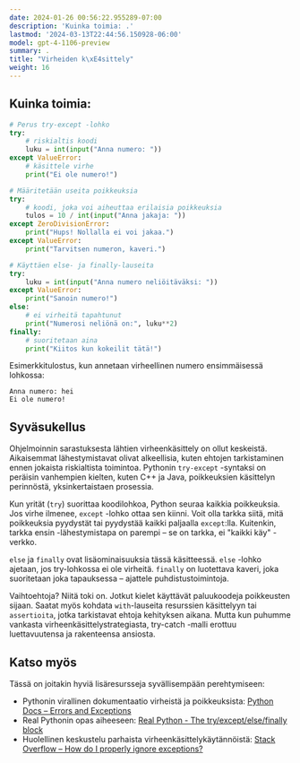 ```yaml
---
date: 2024-01-26 00:56:22.955289-07:00
description: 'Kuinka toimia: .'
lastmod: '2024-03-13T22:44:56.150928-06:00'
model: gpt-4-1106-preview
summary: .
title: "Virheiden k\xE4sittely"
weight: 16
---
```


## Kuinka toimia:
``` Python
# Perus try-except -lohko
try:
    # riskialtis koodi
    luku = int(input("Anna numero: "))
except ValueError:
    # käsittele virhe
    print("Ei ole numero!")

# Määritetään useita poikkeuksia
try:
    # koodi, joka voi aiheuttaa erilaisia poikkeuksia
    tulos = 10 / int(input("Anna jakaja: "))
except ZeroDivisionError:
    print("Hups! Nollalla ei voi jakaa.")
except ValueError:
    print("Tarvitsen numeron, kaveri.")

# Käyttäen else- ja finally-lauseita
try:
    luku = int(input("Anna numero neliöitäväksi: "))
except ValueError:
    print("Sanoin numero!")
else:
    # ei virheitä tapahtunut
    print("Numerosi neliönä on:", luku**2)
finally:
    # suoritetaan aina
    print("Kiitos kun kokeilit tätä!")
```

Esimerkkitulostus, kun annetaan virheellinen numero ensimmäisessä lohkossa:
```
Anna numero: hei
Ei ole numero!
```

## Syväsukellus
Ohjelmoinnin sarastuksesta lähtien virheenkäsittely on ollut keskeistä. Aikaisemmat lähestymistavat olivat alkeellisia, kuten ehtojen tarkistaminen ennen jokaista riskialtista toimintoa. Pythonin `try-except` -syntaksi on peräisin vanhempien kielten, kuten C++ ja Java, poikkeuksien käsittelyn perinnöstä, yksinkertaistaen prosessia.

Kun yrität (`try`) suorittaa koodilohkoa, Python seuraa kaikkia poikkeuksia. Jos virhe ilmenee, `except` -lohko ottaa sen kiinni. Voit olla tarkka siitä, mitä poikkeuksia pyydystät tai pyydystää kaikki paljaalla `except`:lla. Kuitenkin, tarkka ensin -lähestymistapa on parempi – se on tarkka, ei "kaikki käy" -verkko.

`else` ja `finally` ovat lisäominaisuuksia tässä käsitteessä. `else` -lohko ajetaan, jos try-lohkossa ei ole virheitä. `finally` on luotettava kaveri, joka suoritetaan joka tapauksessa – ajattele puhdistustoimintoja.

Vaihtoehtoja? Niitä toki on. Jotkut kielet käyttävät paluukoodeja poikkeusten sijaan. Saatat myös kohdata `with`-lauseita resurssien käsittelyyn tai `assertioita`, jotka tarkistavat ehtoja kehityksen aikana. Mutta kun puhumme vankasta virheenkäsittelystrategiasta, try-catch -malli erottuu luettavuutensa ja rakenteensa ansiosta.

## Katso myös
Tässä on joitakin hyviä lisäresursseja syvällisempään perehtymiseen:

- Pythonin virallinen dokumentaatio virheistä ja poikkeuksista: [Python Docs – Errors and Exceptions](https://docs.python.org/3/tutorial/errors.html)
- Real Pythonin opas aiheeseen: [Real Python - The try/except/else/finally block](https://realpython.com/python-exceptions/)
- Huolellinen keskustelu parhaista virheenkäsittelykäytännöistä: [Stack Overflow – How do I properly ignore exceptions?](https://stackoverflow.com/questions/4990718/about-catching-any-exception)
